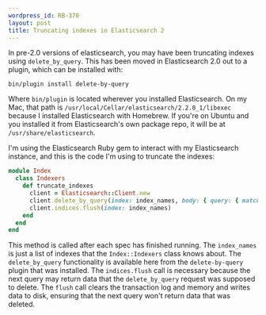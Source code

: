 ```yaml
--- 
wordpress_id: RB-370
layout: post
title: Truncating indexes in Elasticsearch 2
---
```


In pre-2.0 versions of elasticsearch, you may have been truncating indexes using `delete_by_query`. This has been moved in Elasticsearch 2.0 out to a plugin, which can be installed with:

```
bin/plugin install delete-by-query
```

Where `bin/plugin` is located wherever you installed Elasticsearch. On my Mac,
that path is `/usr/local/Cellar/elasticsearch/2.2.0_1/libexec` because I
installed Elasticsearch with Homebrew. If you're on Ubuntu and you installed
it from Elasticsearch's own package repo, it will be at
`/usr/share/elasticsearch`.

I'm using the Elasticsearch Ruby gem to interact with my Elasticsearch instance, and this is the code I'm using to truncate the indexes:

```ruby
module Index
  class Indexers
    def truncate_indexes
      client = Elasticsearch::Client.new
      client.delete_by_query(index: index_names, body: { query: { match_all: {} } })
      client.indices.flush(index: index_names)
    end
  end
end
```

This method is called after each spec has finished running. The `index_names`
is just a list of indexes that the `Index::Indexers` class knows about. The
`delete_by_query` functionality is available here from the `delete-by-query`
plugin that was installed. The `indices.flush` call is necessary because the
next query may return data that the `delete_by_query` request was supposed to
delete. The `flush` call clears the transaction log and memory and writes data
to disk, ensuring that the next query won't return data that was deleted.
 
